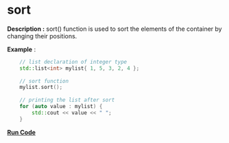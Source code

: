# sort

**Description :** sort() function is used to sort the elements of the container by changing their positions.
 
**Example** :

```cpp
    // list declaration of integer type 
    std::list<int> mylist{ 1, 5, 3, 2, 4 }; 
  
    // sort function 
    mylist.sort(); 
  
    // printing the list after sort 
    for (auto value : mylist) {
        std::cout << value << " "; 
    }

```
**[Run Code](https://rextester.com/BNVRW86064)**

